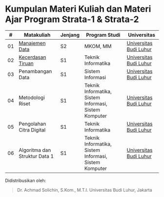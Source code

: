 # Kumpulan Materi Kuliah dan Materi Ajar Program Strata-1 & Strata-2


| #  | Matakuliah        | Jenjang | Program Studi      | Universitas            |
|----|-------------------|---------|--------------------|------------------------|
| 01 | [Manajemen Data](./manajemen-data)    | S2      | MKOM, MM           | [Universitas Budi Luhur](http://budiluhur.ac.id) |
| 02 | [Kecerdasan Tiruan](./kecerdasan-tiruan) | S1      | Teknik Informatika | [Universitas Budi Luhur](http://budiluhur.ac.id) |
| 03 | Penambangan Data  | S1      | Sistem Informasi   | [Universitas Budi Luhur](http://budiluhur.ac.id) |
| 04 | Metodologi Riset  | S1      | Teknik Informatika, Sistem Informasi, Sistem Komputer   | [Universitas Budi Luhur](http://budiluhur.ac.id) |
| 05 | Pengolahan Citra Digital  | S1      | Teknik Informatika   | [Universitas Budi Luhur](http://budiluhur.ac.id) |
| 06 | Algoritma dan Struktur Data 1  | S1      | Teknik Informatika, Sistem Informasi, Sistem Komputer   | [Universitas Budi Luhur](http://budiluhur.ac.id) |

Didistribusikan oleh:
> Dr. Achmad Solichin, S.Kom., M.T.I.
> Universitas Budi Luhur, Jakarta
